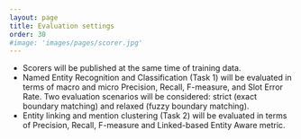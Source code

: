 ```yaml
---
layout: page
title: Evaluation settings
order: 30
#image: 'images/pages/scorer.jpg'
---
```




- Scorers will be published at the same time of training data.
- Named Entity Recognition and Classification (Task 1) will be evaluated in terms of macro and micro Precision, Recall, F-measure, and Slot Error Rate. Two evaluation scenarios will be considered: strict (exact boundary matching) and relaxed (fuzzy boundary matching).
- Entity linking and mention clustering (Task 2) will be evaluated in terms of Precision, Recall, F-measure and Linked-based Entity Aware metric.
